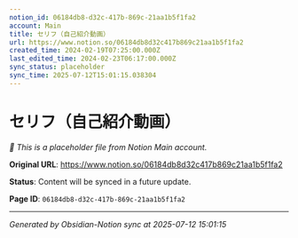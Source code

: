 ```yaml
---
notion_id: 06184db8-d32c-417b-869c-21aa1b5f1fa2
account: Main
title: セリフ（自己紹介動画）
url: https://www.notion.so/06184db8d32c417b869c21aa1b5f1fa2
created_time: 2024-02-19T07:25:00.000Z
last_edited_time: 2024-02-23T06:17:00.000Z
sync_status: placeholder
sync_time: 2025-07-12T15:01:15.038304
---
```


# セリフ（自己紹介動画）

*🔄 This is a placeholder file from Notion Main account.*

**Original URL**: https://www.notion.so/06184db8d32c417b869c21aa1b5f1fa2

**Status**: Content will be synced in a future update.

**Page ID**: `06184db8-d32c-417b-869c-21aa1b5f1fa2`

---

*Generated by Obsidian-Notion sync at 2025-07-12 15:01:15*
